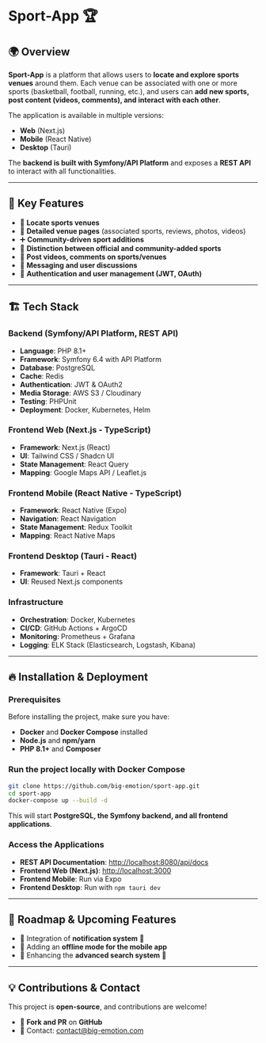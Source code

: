 # **Sport-App** 🏆

## 🌍 Overview
**Sport-App** is a platform that allows users to **locate and explore sports venues** around them.
Each venue can be associated with one or more sports (basketball, football, running, etc.), and users can **add new sports, post content (videos, comments), and interact with each other**.

The application is available in multiple versions:
- **Web** (Next.js)
- **Mobile** (React Native)
- **Desktop** (Tauri)

The **backend is built with Symfony/API Platform** and exposes a **REST API** to interact with all functionalities.

---

## 🚀 Key Features
- 📍 **Locate sports venues**
- 📄 **Detailed venue pages** (associated sports, reviews, photos, videos)
- ➕ **Community-driven sport additions**
- 🔖 **Distinction between official and community-added sports**
- 📢 **Post videos, comments on sports/venues**
- 💬 **Messaging and user discussions**
- 🔐 **Authentication and user management (JWT, OAuth)**

---

## 🏗 Tech Stack

### **Backend (Symfony/API Platform, REST API)**
- **Language**: PHP 8.1+
- **Framework**: Symfony 6.4 with API Platform
- **Database**: PostgreSQL
- **Cache**: Redis
- **Authentication**: JWT & OAuth2
- **Media Storage**: AWS S3 / Cloudinary
- **Testing**: PHPUnit
- **Deployment**: Docker, Kubernetes, Helm

### **Frontend Web (Next.js - TypeScript)**
- **Framework**: Next.js (React)
- **UI**: Tailwind CSS / Shadcn UI
- **State Management**: React Query
- **Mapping**: Google Maps API / Leaflet.js

### **Frontend Mobile (React Native - TypeScript)**
- **Framework**: React Native (Expo)
- **Navigation**: React Navigation
- **State Management**: Redux Toolkit
- **Mapping**: React Native Maps

### **Frontend Desktop (Tauri - React)**
- **Framework**: Tauri + React
- **UI**: Reused Next.js components

### **Infrastructure**
- **Orchestration**: Docker, Kubernetes
- **CI/CD**: GitHub Actions + ArgoCD
- **Monitoring**: Prometheus + Grafana
- **Logging**: ELK Stack (Elasticsearch, Logstash, Kibana)

---

## 🔥 Installation & Deployment

### **Prerequisites**
Before installing the project, make sure you have:
- **Docker** and **Docker Compose** installed
- **Node.js** and **npm/yarn**
- **PHP 8.1+** and **Composer**

### **Run the project locally with Docker Compose**
```bash
git clone https://github.com/big-emotion/sport-app.git
cd sport-app
docker-compose up --build -d
```
This will start **PostgreSQL, the Symfony backend, and all frontend applications**.

### **Access the Applications**
- **REST API Documentation**: [http://localhost:8080/api/docs](http://localhost:8080/api/docs)
- **Frontend Web (Next.js)**: [http://localhost:3000](http://localhost:3000)
- **Frontend Mobile**: Run via Expo
- **Frontend Desktop**: Run with `npm tauri dev`

---

## 📌 Roadmap & Upcoming Features
- 🔲 Integration of **notification system** 🔔
- 🔲 Adding an **offline mode for the mobile app**
- 🔲 Enhancing the **advanced search system** 📍

---

## 💡 Contributions & Contact
This project is **open-source**, and contributions are welcome!
- 👥 **Fork and PR** on **GitHub**
- 📩 Contact: [contact@big-emotion.com](mailto:contact@big-emotion.com)
